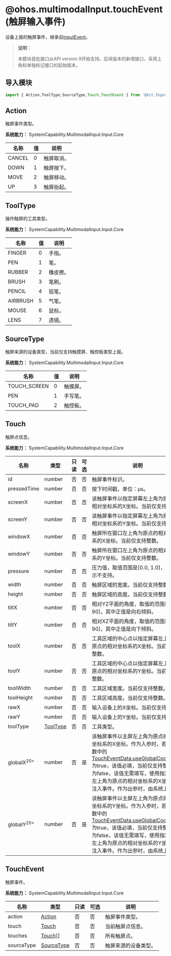 # @ohos.multimodalInput.touchEvent (触屏输入事件)

<!--Kit: Input Kit-->
<!--Subsystem: MultimodalInput-->
<!--Owner: @zhaoxueyuan-->
<!--Designer: @hanruofei-->
<!--Tester: @Lyuxin-->
<!--Adviser: @Brilliantry_Rui-->

设备上报的触屏事件，继承自[InputEvent](./js-apis-inputevent.md)。

> **说明：**
>
> 本模块首批接口从API version 9开始支持。后续版本的新增接口，采用上角标单独标记接口的起始版本。

## 导入模块

```js
import { Action,ToolType,SourceType,Touch,TouchEvent } from '@kit.InputKit';
```

## Action

触屏事件类型。

**系统能力：** SystemCapability.MultimodalInput.Input.Core

| 名称     | 值   | 说明   |
| ------ | ------ | ---- |
| CANCEL | 0 | 触屏取消。 |
| DOWN   | 1 | 触屏按下。 |
| MOVE   | 2 | 触屏移动。 |
| UP     | 3 | 触屏抬起。 |

## ToolType

操作触屏的工具类型。

**系统能力：** SystemCapability.MultimodalInput.Input.Core

| 名称       | 值   | 说明   |
| -------- | ------ | ---- |
| FINGER   | 0 | 手指。  |
| PEN      | 1 | 笔。    |
| RUBBER   | 2 | 橡皮擦。  |
| BRUSH    | 3 | 笔刷。   |
| PENCIL   | 4 | 铅笔。   |
| AIRBRUSH | 5 | 气笔。   |
| MOUSE    | 6 | 鼠标。   |
| LENS     | 7 | 透镜。   |

## SourceType 

触屏来源的设备类型，当前仅支持触摸屏、触控板类型上报。

**系统能力：** SystemCapability.MultimodalInput.Input.Core

| 名称           | 值  | 说明   |
| ------------ | ------ | ---- |
| TOUCH_SCREEN | 0 | 触摸屏。  |
| PEN          | 1 | 手写笔。  |
| TOUCH_PAD    | 2 | 触控板。  |

## Touch

触屏点信息。

**系统能力：** SystemCapability.MultimodalInput.Input.Core

| 名称          | 类型   | 只读   | 可选   | 说明                                  |
| ----------- | ------ | ---- | ---- | ----------------------------------- |
| id          | number | 否    | 否    | 触屏事件标识。                                |
| pressedTime | number | 否    | 否    | 按下时间戳，单位：μs。                           |
| screenX     | number | 否    | 否    | 该触屏事件以指定屏幕左上角为原点的相对坐标系的X坐标。当前仅支持整数。    |
| screenY     | number | 否    | 否    | 该触屏事件以指定屏幕左上角为原点的相对坐标系的Y坐标。当前仅支持整数。    |
| windowX     | number | 否    | 否    | 触屏所在窗口左上角为原点的相对坐标系的X坐标。当前仅支持整数。 |
| windowY     | number | 否    | 否    | 触屏所在窗口左上角为原点的相对坐标系的Y坐标。当前仅支持整数。 |
| pressure    | number | 否    | 否    | 压力值，取值范围是[0.0, 1.0]，0.0表示不支持。       |
| width       | number | 否    | 否    | 触屏区域的宽度。当前仅支持整数。         |
| height      | number | 否    | 否    | 触屏区域的高度。当前仅支持整数。         |
| tiltX       | number | 否    | 否    | 相对YZ平面的角度，取值的范围[-90, 90]，其中正值是向右倾斜。 |
| tiltY       | number | 否    | 否    | 相对XZ平面的角度，取值的范围[-90, 90]，其中正值是向下倾斜。 |
| toolX       | number | 否    | 否    | 工具区域的中心点以指定屏幕左上角为原点的相对坐标系的X坐标。当前仅支持整数。  |
| toolY       | number | 否    | 否    | 工具区域的中心点以指定屏幕左上角为原点的相对坐标系的Y坐标。当前仅支持整数。  |
| toolWidth   | number | 否    | 否    | 工具区域宽度。当前仅支持整数。  |
| toolHeight  | number | 否    | 否    | 工具区域高度。当前仅支持整数。  |
| rawX        | number | 否    | 否    | 输入设备上的X坐标。当前仅支持整数。 |
| rawY        | number | 否    | 否    | 输入设备上的Y坐标。当前仅支持整数。 |
| toolType    | [ToolType](#tooltype) | 否    | 否    | 工具类型。                                |
| globalX<sup>20+</sup> | number | 否    | 是    | 该触屏事件以主屏左上角为原点的全局坐标系的X坐标。<!--Del-->作为入参时，若接口参数中的[TouchEventData.useGlobalCoordinate](./js-apis-inputeventclient-sys.md#toucheventdata11)为true，该值必填，当前仅支持整数。若为false，该值无需填写，使用指定屏幕左上角为原点的相对坐标系的X坐标计算注入事件。<!--DelEnd-->作为出参时，由系统上报。 |
| globalY<sup>20+</sup> | number | 否    | 是    | 该触屏事件以主屏左上角为原点的全局坐标系的Y坐标。<!--Del-->作为入参时，若接口参数中的[TouchEventData.useGlobalCoordinate](./js-apis-inputeventclient-sys.md#toucheventdata11)为true，该值必填，当前仅支持整数。若为false，该值无需填写，使用指定屏幕左上角为原点的相对坐标系的Y坐标计算注入事件。<!--DelEnd-->作为出参时，由系统上报。 |

## TouchEvent

触屏事件。

**系统能力：** SystemCapability.MultimodalInput.Input.Core

| 名称         | 类型       | 只读   | 可选   | 说明        |
| ---------- | ---------- | ---- | ---- | --------- |
| action     | [Action](#action)     | 否    | 否    | 触屏事件类型。     |
| touch      | [Touch](#touch)      | 否    | 否    | 当前触屏点信息。   |
| touches    | [Touch](#touch)[]    | 否    | 否    | 所有触屏点。     |
| sourceType | [SourceType](#sourcetype) | 否    | 否    | 触屏来源的设备类型。 |
